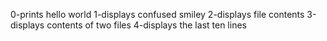 0-prints hello world
1-displays confused smiley
2-displays file contents
3-displays contents of two files
4-displays the last ten lines
